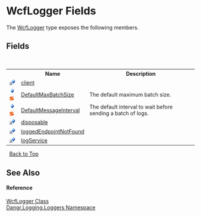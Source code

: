# WcfLogger Fields
 

The <a href="T_Dangr_Logging_Loggers_WcfLogger">WcfLogger</a> type exposes the following members.


## Fields
&nbsp;<table><tr><th></th><th>Name</th><th>Description</th></tr><tr><td>![Private field](media/privfield.gif "Private field")</td><td><a href="F_Dangr_Logging_Loggers_WcfLogger_client">client</a></td><td /></tr><tr><td>![Public field](media/pubfield.gif "Public field")![Static member](media/static.gif "Static member")</td><td><a href="F_Dangr_Logging_Loggers_WcfLogger_DefaultMaxBatchSize">DefaultMaxBatchSize</a></td><td>
The default maximum batch size.</td></tr><tr><td>![Public field](media/pubfield.gif "Public field")![Static member](media/static.gif "Static member")</td><td><a href="F_Dangr_Logging_Loggers_WcfLogger_DefaultMessageInterval">DefaultMessageInterval</a></td><td>
The default interval to wait before sending a batch of logs.</td></tr><tr><td>![Private field](media/privfield.gif "Private field")</td><td><a href="F_Dangr_Logging_Loggers_WcfLogger_disposable">disposable</a></td><td /></tr><tr><td>![Private field](media/privfield.gif "Private field")</td><td><a href="F_Dangr_Logging_Loggers_WcfLogger_loggedEndpointNotFound">loggedEndpointNotFound</a></td><td /></tr><tr><td>![Private field](media/privfield.gif "Private field")</td><td><a href="F_Dangr_Logging_Loggers_WcfLogger_logService">logService</a></td><td /></tr></table>&nbsp;
<a href="#wcflogger-fields">Back to Top</a>

## See Also


#### Reference
<a href="T_Dangr_Logging_Loggers_WcfLogger">WcfLogger Class</a><br /><a href="N_Dangr_Logging_Loggers">Dangr.Logging.Loggers Namespace</a><br />
